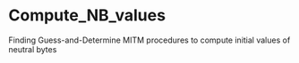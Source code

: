 # Compute_NB_values
Finding Guess-and-Determine MITM procedures to compute initial values of neutral bytes
